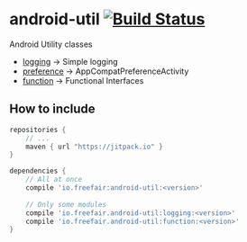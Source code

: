 # android-util [![Build Status](https://travis-ci.org/freefair/android-util.svg?branch=master)](https://travis-ci.org/freefair/android-util)

Android Utility classes

- [logging](logging) -> Simple logging
- [preference](preference) -> AppCompatPreferenceActivity
- [function](function) -> Functional Interfaces

## How to include
```gradle
repositories {
    // ...
    maven { url "https://jitpack.io" }
}

dependencies {
    // All at once
    compile 'io.freefair:android-util:<version>'
    
    // Only some modules
    compile 'io.freefair.android-util:logging:<version>'
    compile 'io.freefair.android-util:function:<version>'
}
```
